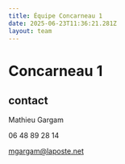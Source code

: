 ```yaml
---
title: Équipe Concarneau 1
date: 2025-06-23T11:36:21.281Z
layout: team
---
```


# Concarneau 1



## contact 

Mathieu Gargam

 06 48 89 28 14

mgargam@laposte.net

